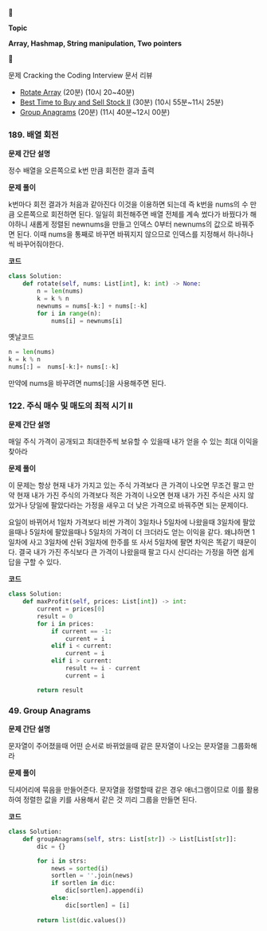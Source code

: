 
<aside>
📌

**Topic**

**Array, Hashmap, String manipulation, Two pointers**

</aside>

<aside>
📌

문제
Cracking the Coding Interview 문서 리뷰

- [Rotate Array](https://leetcode.com/problems/rotate-array/description/?envType=study-plan-v2&envId=top-interview-150) (20분) (10시 20~40분)
- [Best Time to Buy and Sell Stock II](https://leetcode.com/problems/best-time-to-buy-and-sell-stock-ii/description/?envType=study-plan-v2&envId=top-interview-150) (30분) (10시 55분~11시 25분)
- [Group Anagrams](https://leetcode.com/problems/group-anagrams/description/?envType=study-plan-v2&envId=top-interview-150) (20분) (11시 40분~12시 00분)
</aside>

### **189. 배열 회전**

**문제 간단 설명**

<aside>

정수 배열을 오른쪽으로 k번 만큼 회전한 결과 출력

</aside>

**문제 풀이**

<aside>

k번마다 회전 결과가 처음과 같아진다 이것을 이용하면 되는데 즉 k번을 nums의 수 만큼 오른쪽으로 회전하면 된다. 일일히 회전해주면 배열 전체를 계속 썼다가 바꿨다가 해야하니 새롭게 정렬된 newnums을 만들고 인덱스 0부터 newnums의 값으로 바꿔주면 된다.
이때 nums을 통째로 바꾸면 바꿔지지 않으므로 인덱스를 지정해서 하나하나씩 바꾸어줘야한다. 

</aside>

**코드**

```python
class Solution:
    def rotate(self, nums: List[int], k: int) -> None:
        n = len(nums)
        k = k % n
        newnums = nums[-k:] + nums[:-k]
        for i in range(n):
            nums[i] = newnums[i]
```

옛날코드

```python
n = len(nums)
k = k % n
nums[:] =  nums[-k:]+ nums[:-k]
```

만약에 nums을 바꾸려면 nums[:]을 사용해주면 된다.

### **122. 주식 매수 및 매도의 최적 시기 II**

**문제 간단 설명**

<aside>

매일 주식 가격이 공개되고 최대한주씩 보유할 수 있을때 내가 얻을 수 있는 최대 이익을 찾아라

</aside>

**문제 풀이**

<aside>

이 문제는 항상 현재 내가 가지고 있는 주식 가격보다 큰 가격이 나오면 무조건 팔고 만약 현재 내가 가진 주식의 가격보다 적은 가격이 나오면 현재 내가 가진 주식은 사지 않았거나 당일에 팔았다라는 가정을 새우고 더 낮은 가격으로 바꿔주면 되는 문제이다.

요일이 바뀌어서 1일차 가격보다 비싼 가격이 3일차나 5일차에 나왔을때 3일차에 팔았을때나 5일차에 팔았을때나 5일차의 가격이 더 크더라도 얻는 이익을 같다. 왜냐하면 1일차에 사고 3일차에 산뒤 3일차에 한주를 또 사서 5일차에 팔면 차익은 똑같기 때문이다. 결국 내가 가진 주식보다 큰 가격이 나왔을때 팔고 다시 산디라는 가정을 하면 쉽게 답을 구할 수 있다. 

</aside>

**코드**

```python
class Solution:
    def maxProfit(self, prices: List[int]) -> int:
        current = prices[0]
        result = 0
        for i in prices:
            if current == -1:
                current = i
            elif i < current:
                current = i
            elif i > current:
                result += i - current
                current = i

        return result
```

### **49. Group Anagrams**

**문제 간단 설명**

<aside>

문자열이 주어졌을때 어떤 순서로 바뀌었을때 같은 문자열이 나오는 문자열을 그룹화해라

</aside>

**문제 풀이**

<aside>

딕셔어리에 묶음을 만들어준다. 문자열을 정렬할때 같은 경우 애너그램이므로 이를 활용하여 정렬한 값을 키를 사용해서 같은 것 끼리 그룹을 만들면 된다. 

</aside>

**코드**

```python
class Solution:
    def groupAnagrams(self, strs: List[str]) -> List[List[str]]:
        dic = {}

        for i in strs:
            news = sorted(i)
            sortlen = ''.join(news)
            if sortlen in dic:
                dic[sortlen].append(i)
            else:
                dic[sortlen] = [i]
            
        return list(dic.values())
```